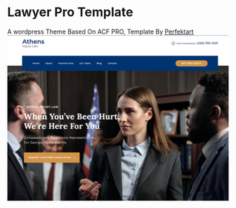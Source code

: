 # Lawyer Pro Template

A wordpress Theme Based On ACF PRO,
Template By <a href="http://perfektart.com/?i=1">Perfektart</a><br>
<img src="screenshot.png" alt="">
